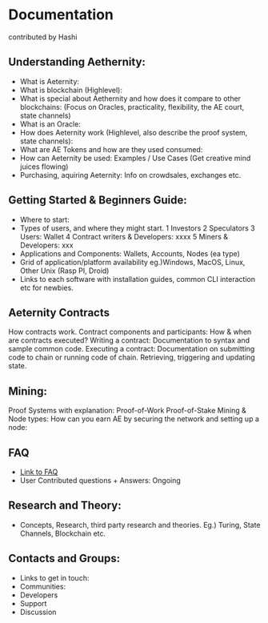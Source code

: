 # Documentation
contributed by Hashi

## Understanding Aethernity:
* What is Aeternity:
* What is blockchain (Highlevel):
* What is special about Aethernity and how does it compare to other blockchains: (Focus on Oracles, practicality, flexibility, the AE court, state channels)
* What is an Oracle:
* How does Aeternity work (Highlevel, also describe the proof system, state channels):
* What are AE Tokens and how are they used consumed:
* How can Aeternity be used: Examples / Use Cases (Get creative mind juices flowing)
* Purchasing, aquiring Aeternity: Info on crowdsales, exchanges etc.

## Getting Started & Beginners Guide:
* Where to start: 
* Types of users, and where they might start.
1 Investors
2 Speculators
3 Users: Wallet
4 Contract writers & Developers: xxxx
5 Miners & Developers: xxx
* Applications and Components: Wallets, Accounts, Nodes (ea type) 
* Grid of application/platform availability eg.)Windows, MacOS, Linux, Other Unix (Rasp PI, Droid)
* Links to each software with installation guides, common CLI interaction etc for newbies.

## Aeternity Contracts
How contracts work.
Contract components and participants:
How & when are contracts executed?
Writing a contract: Documentation to syntax and sample common code.
Executing a contract: Documentation on submitting code to chain or running code of chain. Retrieving, triggering and updating state.

## Mining:
Proof Systems with explanation:
Proof-of-Work
Proof-of-Stake
Mining & Node types:
How can you earn AE by securing the network and setting up a node:

## FAQ
* [Link to FAQ](https://github.com/aeternity/testnet/wiki/Frequently-Asked-Questions)
* User Contributed questions + Answers: Ongoing

## Research and Theory:
* Concepts, Research, third party research and theories. Eg.) Turing, State Channels, Blockchain etc.

## Contacts and Groups:
* Links to get in touch:
* Communities:
* Developers
* Support
* Discussion

